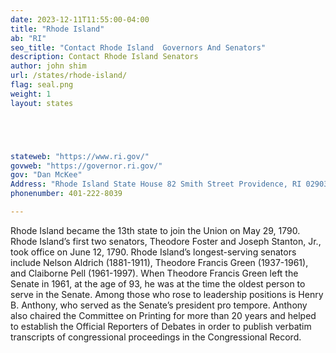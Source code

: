 ```yaml
---
date: 2023-12-11T11:55:00-04:00
title: "Rhode Island"
ab: "RI"
seo_title: "Contact Rhode Island  Governors And Senators"
description: Contact Rhode Island Senators
author: john shim
url: /states/rhode-island/
flag: seal.png
weight: 1
layout: states





stateweb: "https://www.ri.gov/"
govweb: "https://governor.ri.gov/"
gov: "Dan McKee"
Address: "Rhode Island State House 82 Smith Street Providence, RI 02903"
phonenumber: 401-222-8039

---
```


Rhode Island became the 13th state to join the Union on May 29, 1790. Rhode Island’s first two senators, Theodore Foster and Joseph Stanton, Jr., took office on June 12, 1790. Rhode Island’s longest-serving senators include Nelson Aldrich (1881-1911), Theodore Francis Green (1937-1961), and Claiborne Pell (1961-1997). When Theodore Francis Green left the Senate in 1961, at the age of 93, he was at the time the oldest person to serve in the Senate. Among those who rose to leadership positions is Henry B. Anthony, who served as the Senate’s president pro tempore. Anthony also chaired the Committee on Printing for more than 20 years and helped to establish the Official Reporters of Debates in order to publish verbatim transcripts of congressional proceedings in the Congressional Record.